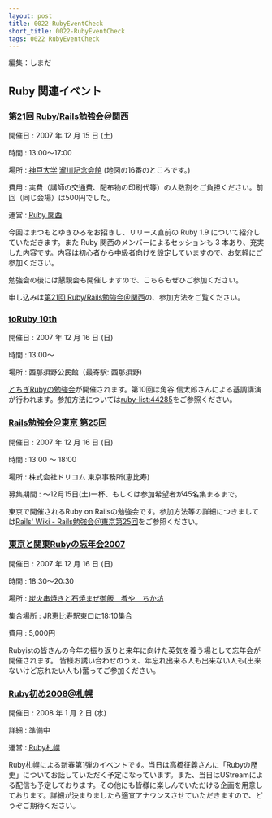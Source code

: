```yaml
---
layout: post
title: 0022-RubyEventCheck
short_title: 0022-RubyEventCheck
tags: 0022 RubyEventCheck
---
```



編集：しまだ

## Ruby 関連イベント

### [第21回 Ruby/Rails勉強会＠関西](http://jp.rubyist.net/?KansaiWorkshop21)

開催日
: 2007 年 12 月 15 日 (土)

時間
: 13:00〜17:00

場所
: [神戸大学](http://www.kobe-u.ac.jp/info/access/index.htm) [瀧川記念会館](http://www.kobe-u.ac.jp/info/access/rokko/bun-ri-nou.htm#themap) (地図の16番のところです。)

費用
: 実費（講師の交通費、配布物の印刷代等）の人数割をご負担ください。前回（同じ会場）は500円でした。

運営
: [Ruby 関西](http://jp.rubyist.net/?RubyKansai)

今回はまつもとゆきひろをお招きし、リリース直前の Ruby 1.9 について紹介していただきます。また Ruby 関西のメンバーによるセッションも 3 本あり、充実した内容です。内容は初心者から中級者向けを設定していますので、お気軽にご参加ください。

勉強会の後には懇親会も開催しますので、こちらもぜひご参加ください。

申し込みは[第21回 Ruby/Rails勉強会＠関西](http://jp.rubyist.net/?KansaiWorkshop21)の、参加方法をご覧ください。

### [toRuby 10th](http://pub.cozmixng.org/~the-rwiki/rw-cgi.rb?cmd=view;name=toRuby)

開催日
: 2007 年 12 月 16 日 (日)

時間
: 13:00〜

場所
: 西那須野公民館（最寄駅: 西那須野)

[とちぎRubyの勉強会](http://pub.cozmixng.org/~the-rwiki/rw-cgi.rb?cmd=view;name=toRuby)が開催されます。第10回は角谷 信太郎さんによる基調講演が行われます。参加方法については[ruby-list:44285](http://blade.nagaokaut.ac.jp/cgi-bin/scat.rb/ruby/ruby-list/44285)をご参照ください。

### [Rails勉強会＠東京 第25回](http://wiki.fdiary.net/rails/?RailsMeetingTokyo-0025)

開催日
: 2007 年 12 月 16 日 (日)

時間
: 13:00 〜 18:00

場所
: 株式会社ドリコム 東京事務所(恵比寿)

募集期間
: 〜12月15日(土)一杯、もしくは参加希望者が45名集まるまで。

東京で開催されるRuby on Railsの勉強会です。参加方法等の詳細につきましては[Rails' Wiki - Rails勉強会＠東京第25回](http://wiki.fdiary.net/rails/?RailsMeetingTokyo-0025)をご参照ください。

### [東京と関東Rubyの忘年会2007](http://wiki.fdiary.net/RubyistYearEndParty2006/?Party2007Tokyo)

開催日
: 2007 年 12 月 16 日 (日)

時間
: 18:30〜20:30

場所
: [炭火串焼きと石焼まぜ御飯　肴や　ちか坊](http://www.hotpepper.jp/A_20100/strJ000022960.html)

集合場所
: JR恵比寿駅東口に18:10集合

費用
: 5,000円

Rubyistの皆さんの今年の振り返りと来年に向けた英気を養う場として忘年会が開催されます。 皆様お誘い合わせのうえ、年忘れ出来る人も出来ない人も(出来ないけど忘れたい人も)奮ってご参加ください。

### [Ruby初め2008@札幌](http://ruby-sapporo.org/)

開催日
: 2008 年 1 月 2 日 (水)

詳細
: 準備中

運営
: [Ruby札幌](http://ruby-sapporo.org/)

Ruby札幌による新春第1弾のイベントです。当日は高橋征義さんに「Rubyの歴史」についてお話していただく予定になっています。また、当日はUStreamによる配信も予定しております。その他にも皆様に楽しんでいただける企画を用意しております。詳細が決まりましたら適宜アナウンスさせていただきますので、どうぞご期待ください。


